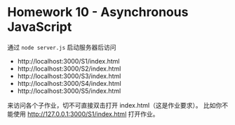 # Homework 10 - Asynchronous JavaScript

通过 `node server.js` 启动服务器后访问

* http://localhost:3000/S1/index.html
* http://localhost:3000/S2/index.html
* http://localhost:3000/S3/index.html
* http://localhost:3000/S4/index.html
* http://localhost:3000/S5/index.html

来访问各个子作业，切不可直接双击打开 index.html（这是作业要求）。
比如你不能使用 http://127.0.0.1:3000/S1/index.html 打开作业。